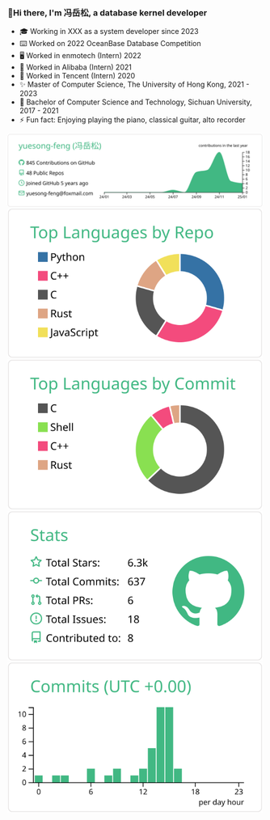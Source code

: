 ### 👋Hi there, I'm 冯岳松, a database kernel developer

- 🎓 Working in XXX as a system developer since 2023
- ⌨️ Worked on 2022 OceanBase Database Competition
- 🖥 Worked in enmotech (Intern) 2022
- 🔭 Worked in Alibaba (Intern) 2021
- 🌱 Worked in Tencent (Intern) 2020
- ✨ Master of Computer Science, The University of Hong Kong, 2021 - 2023
- 👯 Bachelor of Computer Science and Technology, Sichuan University, 2017 - 2021
- ⚡ Fun fact: Enjoying playing the piano, classical guitar, alto recorder

[![](https://raw.githubusercontent.com/yuesong-feng/yuesong-feng/master/profile-summary-card-output/vue/0-profile-details.svg)](https://github.com/yuesong-feng/github-profile-summary-cards)
[![](https://raw.githubusercontent.com/yuesong-feng/yuesong-feng/master/profile-summary-card-output/vue/1-repos-per-language.svg)](https://github.com/yuesong-feng/github-profile-summary-cards) [![](https://raw.githubusercontent.com/yuesong-feng/yuesong-feng/master/profile-summary-card-output/vue/2-most-commit-language.svg)](https://github.com/yuesong-feng/github-profile-summary-cards)
[![](https://raw.githubusercontent.com/yuesong-feng/yuesong-feng/master/profile-summary-card-output/vue/3-stats.svg)](https://github.com/yuesong-feng/github-profile-summary-cards) [![](https://raw.githubusercontent.com/yuesong-feng/yuesong-feng/master/profile-summary-card-output/vue/4-productive-time.svg)](https://github.com/yuesong-feng/github-profile-summary-cards)
